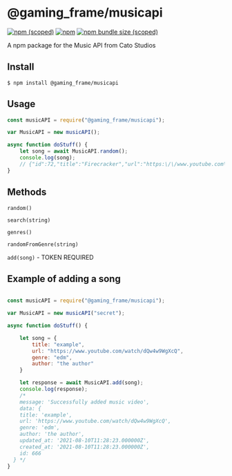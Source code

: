 # @gaming_frame/musicapi
[![npm (scoped)](https://img.shields.io/npm/v/@gaming_frame/musicapi)](https://github.com/ThomasBeHappy/NodeMusicAPI)
[![npm](https://img.shields.io/npm/dw/@gaming_frame/musicapi)](https://github.com/ThomasBeHappy/NodeMusicAPI)
[![npm bundle size (scoped)](https://img.shields.io/bundlephobia/min/@gaming_frame/musicapi)](https://www.npmjs.com/package/@bamblehorse/tiny)


A npm package for the Music API from Cato Studios

## Install

```
$ npm install @gaming_frame/musicapi
```

## Usage

```js
const musicAPI = require("@gaming_frame/musicapi");

var MusicAPI = new musicAPI();

async function doStuff() {
    let song = await MusicAPI.random();
    console.log(song);
    // {"id":72,"title":"Firecracker","url":"https:\/\/www.youtube.com\/watch?v=_AQvXd-4tD0","genre":"fantasy bard","author":"Cami-Cat (feat. Khamydrian and more)","created_at":"2021-07-22T21:40:27.000000Z","updated_at":"2021-07-22T21:40:27.000000Z"}
}
```

## Methods

`random()`

`search(string)`

`genres()`

`randomFromGenre(string)`

`add(song)` - TOKEN REQUIRED

## Example of adding a song

```js

const musicAPI = require("@gaming_frame/musicapi");

var MusicAPI = new musicAPI("secret");

async function doStuff() {

    let song = {
        title: "example",
        url: "https://www.youtube.com/watch/dQw4w9WgXcQ",
        genre: "edm",
        author: "the author"
    }

    let response = await MusicAPI.add(song);
    console.log(response);
    /*
    message: 'Successfully added music video',
    data: {
    title: 'example',
    url: 'https://www.youtube.com/watch/dQw4w9WgXcQ',
    genre: 'edm',
    author: 'the author',
    updated_at: '2021-08-10T11:28:23.000000Z',
    created_at: '2021-08-10T11:28:23.000000Z',
    id: 666
  } */
}

```

